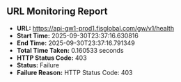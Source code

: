 ## URL Monitoring Report

- **URL:** https://api-gw1-prod1.fisglobal.com/gw/v1/health
- **Start Time:** 2025-09-30T23:37:16.630816
- **End Time:** 2025-09-30T23:37:16.791349
- **Total Time Taken:** 0.160533 seconds
- **HTTP Status Code:** 403
- **Status:** Failure
- **Failure Reason:** HTTP Status Code: 403
